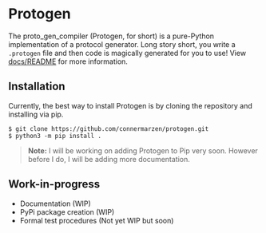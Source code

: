 # Protogen

The proto_gen_compiler (Protogen, for short) is a pure-Python implementation of a protocol generator. Long story short, you write a `.protogen` file and then code is magically generated for you to use! View [docs/README](docs/README.md) for more information.

## Installation

Currently, the best way to install Protogen is by cloning the repository and installing via pip.

```shell
$ git clone https://github.com/connermarzen/protogen.git
$ python3 -m pip install .
```

> **Note:** I will be working on adding Protogen to Pip very soon. However before I do, I will be adding more documentation.

## Work-in-progress

* Documentation (WIP)
* PyPi package creation (WIP)
* Formal test procedures (Not yet WIP but soon)
